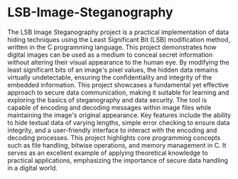 # LSB-Image-Steganography
  The LSB Image Steganography project is a practical implementation of data hiding techniques using the Least Significant Bit (LSB) modification method, written in
the C programming language. This project demonstrates how digital images can be used as a medium to conceal secret information without altering their visual
appearance to the human eye. By modifying the least significant bits of an image's pixel values, the hidden data remains virtually undetectable, ensuring the
confidentiality and integrity of the embedded information. This project showcases a fundamental yet effective approach to secure data communication, making it
suitable for learning and exploring the basics of steganography and data security.
  The tool is capable of encoding and decoding messages within image files while maintaining the image's original appearance. Key features include the ability to
hide textual data of varying lengths, simple error checking to ensure data integrity, and a user-friendly interface to interact with the encoding and decoding
processes. This project highlights core programming concepts such as file handling, bitwise operations, and memory management in C. It serves as an excellent
example of applying theoretical knowledge to practical applications, emphasizing the importance of secure data handling in a digital world.








